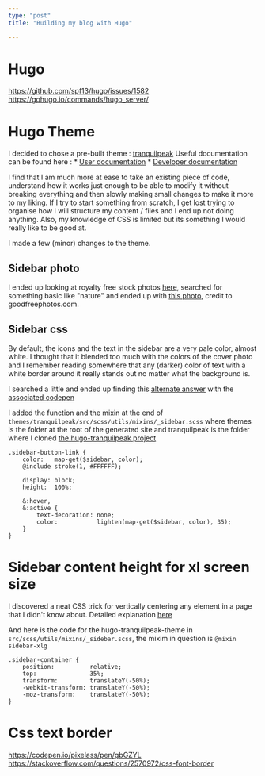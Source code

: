 ```yaml
---
type: "post"
title: "Building my blog with Hugo"

---
```


# Hugo
https://github.com/spf13/hugo/issues/1582
https://gohugo.io/commands/hugo_server/


# Hugo Theme

I decided to chose a pre-built theme : [tranquilpeak](https://github.com/kakawait/hugo-tranquilpeak-theme)
Useful documentation can be found here :
    * [User documentation](https://github.com/kakawait/hugo-tranquilpeak-theme/blob/master/docs/user.md)
    * [Developer documentation](https://github.com/kakawait/hugo-tranquilpeak-theme/blob/master/docs/developer.md)

I find that I am much more at ease to take an existing piece of code, understand how it works just enough to be able to modify it without breaking everything and then slowly making small changes to make it more to my liking. If I try to start something from scratch, I get lost trying to organise how I will structure my content / files and I end up not doing anything. Also, my knowledge of CSS is limited but its something I would really like to be good at.

I made a few (minor) changes to the theme.

## Sidebar photo
I ended up looking at royalty free stock photos [here](https://www.sitebuilderreport.com/stock-up), searched for something basic like "nature" and ended up with [this photo](https://www.goodfreephotos.com/albums/united-states/wisconsin/madison/wisconsin-madison-the-nature-boardwalk.jpg), credit to goodfreephotos.com.

## Sidebar css
By default, the icons and the text in the sidebar are a very pale color, almost white. I thought that it blended too much with the colors of the cover photo and I remember reading somewhere that any (darker) color of text with a white border around it really stands out no matter what the background is.

I searched a little and ended up finding this [alternate answer](https://stackoverflow.com/questions/2570972/css-font-border/8712442#8712442) with the [associated codepen](https://codepen.io/pixelass/pen/gbGZYL)

I added the function and the mixin at the end of `themes/tranquilpeak/src/scss/utils/mixins/_sidebar.scss` where themes is the folder at the root of the generated site and tranquilpeak is the folder where I cloned [the hugo-tranquilpeak project](https://github.com/kakawait/hugo-tranquilpeak-theme)

```
.sidebar-button-link {
    color:   map-get($sidebar, color);
    @include stroke(1, #FFFFFF);

    display: block;
    height:  100%;

    &:hover,
    &:active {
        text-decoration: none;
        color:           lighten(map-get($sidebar, color), 35);
    }
}
```

# Sidebar content height for xl screen size

I discovered a neat CSS trick for vertically centering any element in a page that I didn't know about.
Detailed explanation [here](https://stackoverflow.com/questions/25982135/why-does-left-50-transform-translatex-50-horizontally-center-an-element)

And here is the code for the hugo-tranquilpeak-theme in `src/scss/utils/mixins/_sidebar.scss`, the mixim in question is `@mixin sidebar-xlg`

```
.sidebar-container {
    position:          relative;
    top:               35%;
    transform:         translateY(-50%);
    -webkit-transform: translateY(-50%);
    -moz-transform:    translateY(-50%);
}
```

# Css text border
https://codepen.io/pixelass/pen/gbGZYL
https://stackoverflow.com/questions/2570972/css-font-border
